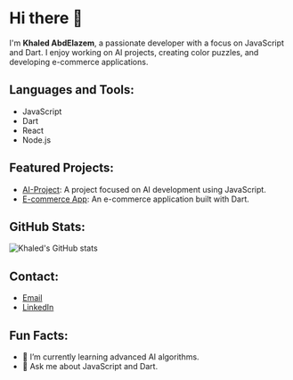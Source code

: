 # Hi there 👋
I'm **Khaled AbdElazem**, a passionate developer with a focus on JavaScript and Dart. I enjoy working on AI projects, creating color puzzles, and developing e-commerce applications.

## Languages and Tools:
- JavaScript
- Dart
- React
- Node.js

## Featured Projects:
- [AI-Project](https://github.com/KhaledAbdElazem/AI-PROJECT): A project focused on AI development using JavaScript.
- [E-commerce App](https://github.com/KhaledAbdElazem/e_commerce_app): An e-commerce application built with Dart.

## GitHub Stats:
![Khaled's GitHub stats](https://github-readme-stats.vercel.app/api?username=Khaled-AbdElazem&show_icons=true&theme=dark)

## Contact:
- [Email](khaledabdelazem.work@gmail.com)
- [LinkedIn](https://www.linkedin.com/in/khaledabdelazem)

## Fun Facts:
- 🌱 I’m currently learning advanced AI algorithms.
- 💬 Ask me about JavaScript and Dart.
